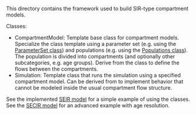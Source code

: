 This directory contains the framework used to build SIR-type compartment models.

Classes:
- CompartmentModel: Template base class for compartment models. Specialize the class template using a parameter set (e.g. using the [ParameterSet class](../utils/parameter_set.h)) and populations (e.g. using the [Populations class](../epidemiology/populations.h)). The population is divided into compartments (and optionally other subcategories, e.g. age groups). Derive from the class to define the flows between the compartments.
- Simulation: Template class that runs the simulation using a specified compartment model. Can be derived from to implement behavior that cannot be modeled inside the usual compartment flow structure.

See the implemented [SEIR model](../../models/seir/README.md) for a simple example of using the classes. See the [SECIR model](../../models/secir/README.md) for an advanced example with age resolution. 